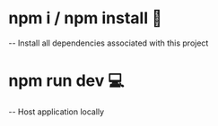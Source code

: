 # npm i / npm install 🚀
-- Install all dependencies associated with this project

# npm run dev 💻
-- Host application locally
